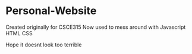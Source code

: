 # Personal-Website

Created originally for CSCE315
Now used to mess around with Javascript HTML CSS

Hope it doesnt look too terrible
